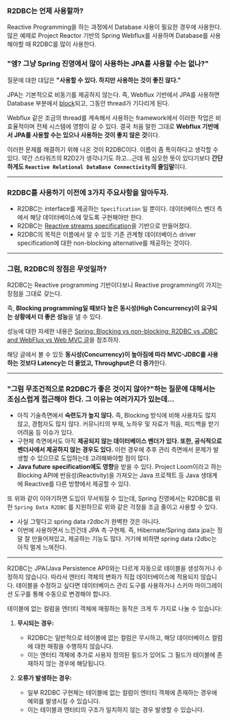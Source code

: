 ### **R2DBC는 언제 사용할까?**

Reactive Programming을 하는 과정에서 Database 사용이 필요한 경우에 사용한다. 많은 예제로 Project Reactor 기반의 Spring Webflux를 사용하며 Database를 사용해야할 때 R2DBC를 많이 사용한다.

### **"엥? 그냥 Spring 진영에서 많이 사용하는 JPA를 사용할 수는 없나?"**

질문에 대한 대답은 **"사용할 수 있다. 하지만 사용하는 것이 좋진 않다."**

JPA는 기본적으로 비동기를 제공하지 않는다. 즉, Webflux 기반에서 JPA를 사용하면 Database 부분에서 [block](blocking&non-blocking.md)되고, 그동안 thread가 기다리게 된다.

Webflux 같은 조금의 thread를 계속해서 사용하는 framework에서 이러한 작업은 비효율적이며 전체 시스템에 영향이 갈 수 있다. 결국 처음 말한 그대로 **Webflux 기반에서 JPA를 사용할 수는 있으나 사용하는 것이 좋지 않은 것**이다.

이러한 문제를 해결하기 위해 나온 것이 R2DBC이다. 이름이 좀 특이하다고 생각할 수 있다. 약간 스타워즈의 R2D2가 생각나기도 하고...근데 뭐 심오한 뜻이 있다기보다 **간단하게도 `Reactive Relational DataBase Connectivity`의 줄임말**이다.

- - -
### R2DBC를 사용하기 이전에 **3가지 주요사항**을 알아두자.

- R2DBC는 interface를 제공하는 `Specification` 일 뿐이다. 데이터베이스 벤더 측에서 해당 데이터베이스에 맞도록 구현해야만 한다.
- R2DBC는 [Reactive streams specification](https://github.com/reactive-streams/reactive-streams-jvm/blob/v1.0.0/README.md#specification)을 기반으로 만들어졌다.
- R2DBC의 목적은 이름에서 알 수 있듯 기존 관계형 데이터베이스 driver specification에 대한 non-blocking alternative를 제공하는 것이다.

- - -
### 그럼, **R2DBC의 장점**은 무엇일까?

R2DBC는 Reactive programming 기반이다보니 Reactive programming이 가지는 장점을 그대로 갖는다.

즉, **Blocking programming일 때보다 높은 동시성(High Concurrency)이 요구되는 상황에서 더 좋은 성능**을 낼 수 있다.

성능에 대한 자세한 내용은 [Spring: Blocking vs non-blocking: R2DBC vs JDBC and WebFlux vs Web MVC 글](https://medium.com/oracledevs/spring-blocking-vs-non-blocking-r2dbc-vs-jdbc-and-webflux-vs-web-mvc-900d72ee19c1)을 참조하자.

해당 글에서 볼 수 있듯 **동시성(Concurrency)이 높아짐에 따라 MVC-JDBC를 사용하는 것보다 Latency는 더 줄었고, Throughput은 더 증가**한다.

- - -

### **"그럼 무조건적으로 R2DBC가 좋은 것이지 않아?"하는 질문에 대해서는 조심스럽게 접근**해야 한다. 그 이유는 여러가지가 있는데...

- 아직 기술측면에서 **숙련도가 높지 않다.** 즉, Blocking 방식에 비해 사용자도 많지 않고, 경험자도 많지 않다. 커뮤니티의 부재, 노하우 및 자료가 적음, 피드백을 받기 어려움 등 이슈가 있다.
- 구현체 측면에서도 아직 **제공되지 않는 데이터베이스 벤더가 있다. 또한, 공식적으로 벤더사에서 제공하지 않는 경우도 있다.** 이런 경우에 추후 관리 측면에서 문제가 발생할 수 있으므로 도입하는데 고려해봐야할 점이 많다.
- **Java future specification에도 영향**을 받을 수 있다. Project Loom이라고 하는 Blocking API에 반응성(Reactivity)을 가져오는 Java 프로젝트 등 Java 생태계에 Reactive를 다른 방향에서 제공할 수 있다.

또 위와 같이 이야기하면 도입이 무서워질 수 있는데, Spring 진영에서는 R2DBC를 위한 `Spring Data R2DBC` 를 지원하므로 위와 같은 걱정을 조금 줄이고 사용할 수 있다.

- 사실 그렇다고 spring data r2dbc가 완벽한 것은 아니다.
- 이번에 사용하면서 느낀건데 JPA 측 구현체. 즉, Hibernate/Spring data jpa는 정말 잘 만들어져있고, 제공하는 기능도 많다. 거기에 비하면 spring data r2dbc는 아직 멀게 느껴진다.
- - - 

R2DBC는 JPA(Java Persistence API)와는 다르게 자동으로 테이블을 생성하거나 수정하지 않습니다. 따라서 엔터티 객체의 변화가 직접 데이터베이스에 적용되지 않습니다. 테이블을 수정하고 싶다면 데이터베이스 관리 도구를 사용하거나 스키마 마이그레이션 도구를 통해 수동으로 변경해야 합니다.

테이블에 없는 컬럼을 엔터티 객체에 매핑하는 동작은 크게 두 가지로 나눌 수 있습니다:

1. **무시되는 경우:**
    
    - R2DBC는 일반적으로 테이블에 없는 컬럼은 무시하고, 해당 데이터베이스 컬럼에 대한 매핑을 수행하지 않습니다.
    - 이는 엔터티 객체에 추가로 사용자 정의된 필드가 있어도 그 필드가 테이블에 존재하지 않는 경우에 해당됩니다.
2. **오류가 발생하는 경우:**
    
    - 일부 R2DBC 구현체는 테이블에 없는 컬럼이 엔터티 객체에 존재하는 경우에 예외를 발생시킬 수 있습니다.
    - 이는 테이블과 엔터티의 구조가 일치하지 않는 경우 발생할 수 있습니다.